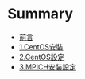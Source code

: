 # Summary

* [前言](README.md)
* [1.CentOS安裝](1.CentOS安裝.md)
* [2.CentOS設定](2.CentOS設定.md)
* [3.MPICH安裝設定](3.mpich.md)

